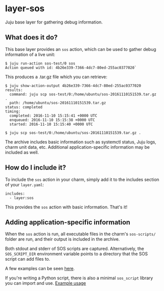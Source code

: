# layer-sos

Juju base layer for gathering debug information.

## What does it do?

This base layer provides an `sos` action, which can be used to gather debug
information of a live unit:

```
$ juju run-action sos-test/0 sos
Action queued with id: 4b26e339-7366-4dc7-80ed-255ac0377020`
```

This produces a .tar.gz file which you can retrieve:

```
$ juju show-action-output 4b26e339-7366-4dc7-80ed-255ac0377020
results:
  command: juju scp sos-test/0:/home/ubuntu/sos-20161110151539.tar.gz .
  path: /home/ubuntu/sos-20161110151539.tar.gz
status: completed
timing:
  completed: 2016-11-10 15:15:41 +0000 UTC
  enqueued: 2016-11-10 15:15:38 +0000 UTC
  started: 2016-11-10 15:15:40 +0000 UTC

$ juju scp sos-test/0:/home/ubuntu/sos-20161110151539.tar.gz .
```

The archive includes basic information such as systemctl status, Juju logs,
charm unit data, etc. Additional application-specific information may be
included as well.

## How do I include it?

To include the `sos` action in your charm, simply add it to the includes
section of your `layer.yaml`:

```
includes:
  - layer:sos
```

This provides the `sos` action with basic information. That's it!

## Adding application-specific information

When the `sos` action is run, all executable files in the charm's
`sos-scripts/` folder are run, and their output is included in the archive.

Both stdout and stderr of SOS scripts are captured. Alternatively, the
`SOS_SCRIPT_DIR` environment variable points to a directory that the SOS script
can add files to.

A few examples can be seen [here](sos-scripts).

If you're writing a Python script, there is also a minimal `sos_script` library
you can import and use. [Example usage](sos-scripts/charm-unitdata)
